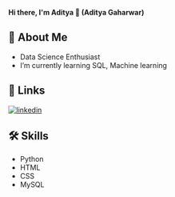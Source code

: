 **Hi there, I'm Aditya 👋 (Aditya Gaharwar)**

## 🚀 About Me
- Data Science Enthusiast
- I’m currently learning SQL, Machine learning

## 🔗 Links
[![linkedin](https://img.shields.io/badge/linkedin-0A66C2?style=for-the-badge&logo=linkedin&logoColor=white)](https://www.linkedin.com/in/aditya-gaharwar)




## 🛠 Skills
- Python
- HTML
- CSS
- MySQL

